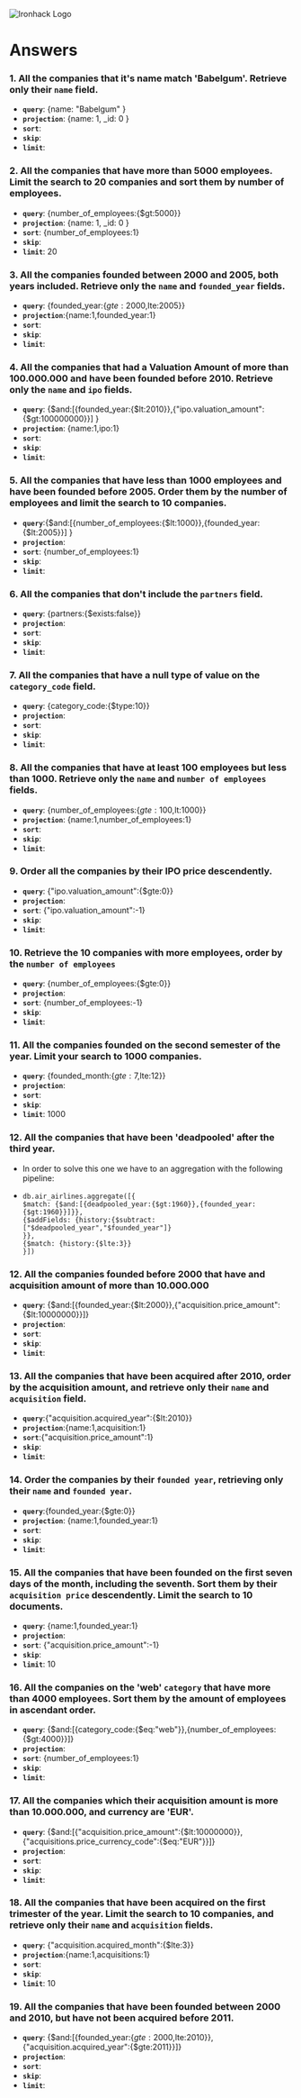 ![Ironhack Logo](https://i.imgur.com/1QgrNNw.png)

# Answers

### 1. All the companies that it's name match 'Babelgum'. Retrieve only their `name` field.

 - **`query`**: {name: "Babelgum" }
 - **`projection`**: {name: 1, _id: 0 }
 - **`sort`**: 
- **`skip`**: 
- **`limit`**: 

### 2. All the companies that have more than 5000 employees. Limit the search to 20 companies and sort them by **number of employees**.

- **`query`**: {number_of_employees:{$gt:5000}}
- **`projection`**: {name: 1, _id: 0 }
- **`sort`**: {number_of_employees:1}
- **`skip`**: 
- **`limit`**: 20

### 3. All the companies founded between 2000 and 2005, both years included. Retrieve only the `name` and `founded_year` fields.

- **`query`**: {founded_year:{$gte:2000,$lte:2005}}
- **`projection`**:{name:1,founded_year:1}
- **`sort`**: 
- **`skip`**: 
- **`limit`**: 

### 4. All the companies that had a Valuation Amount of more than 100.000.000 and have been founded before 2010. Retrieve only the `name` and `ipo` fields.

- **`query`**: {$and:[{founded_year:{$lt:2010}},{"ipo.valuation_amount":{$gt:100000000}}] }
- **`projection`**: {name:1,ipo:1}
- **`sort`**: 
- **`skip`**: 
- **`limit`**: 

### 5. All the companies that have less than 1000 employees and have been founded before 2005. Order them by the number of employees and limit the search to 10 companies.

- **`query`**:{$and:[{number_of_employees:{$lt:1000}},{founded_year:{$lt:2005}}] }
- **`projection`**:
- **`sort`**: {number_of_employees:1}
- **`skip`**: 
- **`limit`**: 

### 6. All the companies that don't include the `partners` field.

- **`query`**: {partners:{$exists:false}}
- **`projection`**: 
- **`sort`**: 
- **`skip`**: 
- **`limit`**: 

### 7. All the companies that have a null type of value on the `category_code` field.

- **`query`**: {category_code:{$type:10}}
- **`projection`**: 
- **`sort`**: 
- **`skip`**: 
- **`limit`**: 

### 8. All the companies that have at least 100 employees but less than 1000. Retrieve only the `name` and `number of employees` fields.

- **`query`**: {number_of_employees:{$gte:100,$lt:1000}}
- **`projection`**: {name:1,number_of_employees:1}
- **`sort`**: 
- **`skip`**: 
- **`limit`**: 

### 9. Order all the companies by their IPO price descendently.

- **`query`**: {"ipo.valuation_amount":{$gte:0}}
- **`projection`**: 
- **`sort`**: {"ipo.valuation_amount":-1}
- **`skip`**: 
- **`limit`**: 

### 10. Retrieve the 10 companies with more employees, order by the `number of employees`

- **`query`**: {number_of_employees:{$gte:0}}
- **`projection`**: 
- **`sort`**: {number_of_employees:-1}
- **`skip`**: 
- **`limit`**: 

### 11. All the companies founded on the second semester of the year. Limit your search to 1000 companies.

- **`query`**: {founded_month:{$gte:7,$lte:12}}
- **`projection`**:
- **`sort`**: 
- **`skip`**: 
- **`limit`**: 1000

### 12. All the companies that have been 'deadpooled' after the third year.

- In order to solve this one we have to an aggregation with the following pipeline:

- ```
  db.air_airlines.aggregate([{
  $match: {$and:[{deadpooled_year:{$gt:1960}},{founded_year:{$gt:1960}}]}},
  {$addFields: {history:{$subtract:["$deadpooled_year","$founded_year"]}
  }},
  {$match: {history:{$lte:3}}
  }])
  ```


### 12. All the companies founded before 2000 that have and acquisition amount of more than 10.000.000

- **`query`**: {$and:[{founded_year:{$lt:2000}},{"acquisition.price_amount":{$lt:10000000}}]}
- **`projection`**:
- **`sort`**:
- **`skip`**:
- **`limit`**: 

### 13. All the companies that have been acquired after 2010, order by the acquisition amount, and retrieve only their `name` and `acquisition` field.

- **`query`**:{"acquisition.acquired_year":{$lt:2010}}
- **`projection`**:{name:1,acquisition:1}
- **`sort`**:{"acquisition.price_amount":1}
- **`skip`**:
- **`limit`**: 

### 14. Order the companies by their `founded year`, retrieving only their `name` and `founded year`.

- **`query`**:{founded_year:{$gte:0}}
- **`projection`**: {name:1,founded_year:1}
- **`sort`**: 
- **`skip`**: 
- **`limit`**: 

### 15. All the companies that have been founded on the first seven days of the month, including the seventh. Sort them by their `acquisition price` descendently. Limit the search to 10 documents.

- **`query`**: {name:1,founded_year:1}
- **`projection`**:
- **`sort`**: {"acquisition.price_amount":-1}
- **`skip`**:
- **`limit`**: 10

### 16. All the companies on the 'web' `category` that have more than 4000 employees. Sort them by the amount of employees in ascendant order.

- **`query`**: {$and:[{category_code:{$eq:"web"}},{number_of_employees:{$gt:4000}}]}
- **`projection`**:
- **`sort`**: {number_of_employees:1}
- **`skip`**: 
- **`limit`**: 

### 17. All the companies which their acquisition amount is more than 10.000.000, and currency are 'EUR'.

- **`query`**: {$and:[{"acquisition.price_amount":{$lt:10000000}},{"acquisitions.price_currency_code":{$eq:"EUR"}}]}
- **`projection`**: 
- **`sort`**: 
- **`skip`**: 
- **`limit`**: 

### 18. All the companies that have been acquired on the first trimester of the year. Limit the search to 10 companies, and retrieve only their `name` and `acquisition` fields.

- **`query`**: {"acquisition.acquired_month":{$lte:3}}
- **`projection`**:{name:1,acquisitions:1}
- **`sort`**: 
- **`skip`**:
- **`limit`**: 10

### 19. All the companies that have been founded between 2000 and 2010, but have not been acquired before 2011.

- **`query`**: {$and:[{founded_year:{$gte:2000,$lte:2010}},{"acquisition.acquired_year":{$gte:2011}}]}
- **`projection`**: 
- **`sort`**:
- **`skip`**: 
- **`limit`**: 